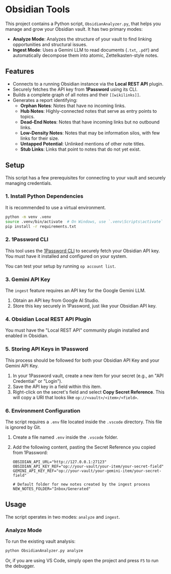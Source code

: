 # Obsidian Tools

This project contains a Python script, `ObsidianAnalyzer.py`, that helps you manage and grow your Obsidian vault. It has two primary modes:

-   **Analyze Mode**: Analyzes the structure of your vault to find linking opportunities and structural issues.
-   **Ingest Mode**: Uses a Gemini LLM to read documents (`.txt`, `.pdf`) and automatically decompose them into atomic, Zettelkasten-style notes.

## Features

- Connects to a running Obsidian instance via the **Local REST API** plugin.
- Securely fetches the API key from **1Password** using its CLI.
- Builds a complete graph of all notes and their `[[wikilinks]]`.
- Generates a report identifying:
  - **Orphan Notes**: Notes that have no incoming links.
  - **Hub Notes**: Highly-connected notes that serve as entry points to topics.
  - **Dead-End Notes**: Notes that have incoming links but no outbound links.
  - **Low-Density Notes**: Notes that may be information silos, with few links for their size.
  - **Untapped Potential**: Unlinked mentions of other note titles.
  - **Stub Links**: Links that point to notes that do not yet exist.

## Setup

This script has a few prerequisites for connecting to your vault and securely managing credentials.

### 1. Install Python Dependencies

It is recommended to use a virtual environment.

```bash
python -m venv .venv
source .venv/bin/activate  # On Windows, use `.venv\Scripts\activate`
pip install -r requirements.txt
```

### 2. 1Password CLI

This tool uses the [1Password CLI](https://developer.1password.com/docs/cli/get-started/) to securely fetch your Obsidian API key. You must have it installed and configured on your system.

You can test your setup by running `op account list`.

### 3. Gemini API Key

The `ingest` feature requires an API key for the Google Gemini LLM.
1.  Obtain an API key from Google AI Studio.
2.  Store this key securely in 1Password, just like your Obsidian API key.

### 4. Obsidian Local REST API Plugin

You must have the "Local REST API" community plugin installed and enabled in Obsidian.

### 5. Storing API Keys in 1Password

This process should be followed for both your Obsidian API Key and your Gemini API Key.
1.  In your 1Password vault, create a new item for your secret (e.g., an "API Credential" or "Login").
2.  Save the API key in a field within this item.
3.  Right-click on the secret's field and select **Copy Secret Reference**. This will copy a URI that looks like `op://<vault>/<item>/<field>`.

### 6. Environment Configuration

The script requires a `.env` file located inside the `.vscode` directory. This file is ignored by Git.

1.  Create a file named `.env` inside the `.vscode` folder.
2.  Add the following content, pasting the Secret Reference you copied from 1Password:

    ```.env
    OBSIDIAN_API_URL="http://127.0.0.1:27123"
    OBSIDIAN_API_KEY_REF="op://your-vault/your-item/your-secret-field"
    GEMINI_API_KEY_REF="op://your-vault/your-gemini-item/your-secret-field"

    # Default folder for new notes created by the ingest process
    NEW_NOTES_FOLDER="Inbox/Generated"
    ```

## Usage

The script operates in two modes: `analyze` and `ingest`.

### Analyze Mode

To run the existing vault analysis:

```bash
python ObsidianAnalyzer.py analyze
```

Or, if you are using VS Code, simply open the project and press `F5` to run the debugger.
